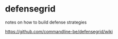 # defensegrid
notes on how to build defense strategies

https://github.com/commandline-be/defensegrid/wiki
